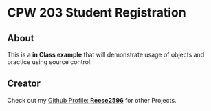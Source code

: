 # CPW 203 Student Registration

## About
This is a __in Class example__ that will demonstrate usage of objects and practice using source control.

## Creator
Check out my [Github Profile: **Reese2596**](https://github.com/Reese2596)  for other Projects.